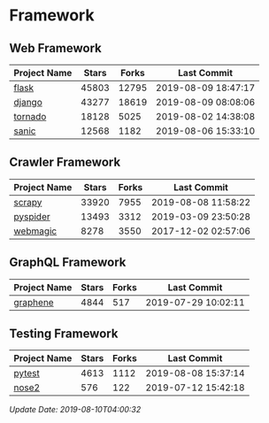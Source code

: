 # Framework

## Web Framework

| Project Name | Stars | Forks | Last Commit |
| ------------ | ----- | ----- | ----------- |
| [flask](https://github.com/pallets/flask) | 45803 | 12795 | 2019-08-09 18:47:17 |
| [django](https://github.com/django/django) | 43277 | 18619 | 2019-08-09 08:08:06 |
| [tornado](https://github.com/tornadoweb/tornado) | 18128 | 5025 | 2019-08-02 14:38:08 |
| [sanic](https://github.com/huge-success/sanic) | 12568 | 1182 | 2019-08-06 15:33:10 |

## Crawler Framework

| Project Name | Stars | Forks | Last Commit |
| ------------ | ----- | ----- | ----------- |
| [scrapy](https://github.com/scrapy/scrapy) | 33920 | 7955 | 2019-08-08 11:58:22 |
| [pyspider](https://github.com/binux/pyspider) | 13493 | 3312 | 2019-03-09 23:50:28 |
| [webmagic](https://github.com/code4craft/webmagic) | 8278 | 3550 | 2017-12-02 02:57:06 |

## GraphQL Framework

| Project Name | Stars | Forks | Last Commit |
| ------------ | ----- | ----- | ----------- |
| [graphene](https://github.com/graphql-python/graphene) | 4844 | 517 | 2019-07-29 10:02:11 |

## Testing Framework

| Project Name | Stars | Forks | Last Commit |
| ------------ | ----- | ----- | ----------- |
| [pytest](https://github.com/pytest-dev/pytest) | 4613 | 1112 | 2019-08-08 15:37:14 |
| [nose2](https://github.com/nose-devs/nose2) | 576 | 122 | 2019-07-12 15:42:18 |

*Update Date: 2019-08-10T04:00:32*